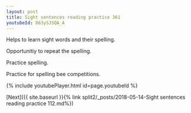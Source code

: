 ```yaml
---
layout: post
title: Sight sentences reading practice 361
youtubeId: 863ySJSQA_A
---
```

 
 
Helps to learn sight words and their spelling.

Opportunitiy to repeat the spelling. 

Practice spelling. 
 
Practice for spelling bee competitions. 
 
{% include youtubePlayer.html id=page.youtubeId %}
 
 

[Next]({{ site.baseurl }}{% link  split2/_posts/2018-05-14-Sight sentences reading practice 112.md%})
 
